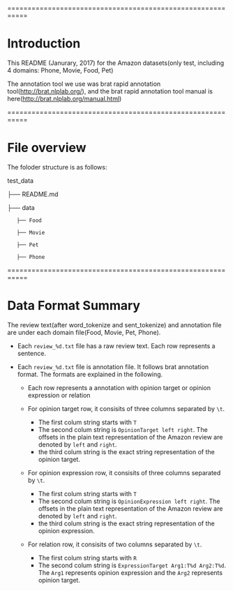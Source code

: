 ===========================================================

# Introduction

This README (Janurary, 2017) for the Amazon datasets(only test, including 4 domains: Phone, Movie, Food, Pet)

The annotation tool we use was brat rapid annotation tool(http://brat.nlplab.org/), and the brat rapid annotation tool manual is here(http://brat.nlplab.org/manual.html)

===========================================================

# File overview

The foloder structure is as follows:

test_data

├── README.md

├── data

       ├── Food

       ├── Movie

       ├── Pet
 
       ├── Phone

===========================================================

# Data Format Summary

The review text(after word_tokenize and sent_tokenize) and annotation file are under each domain file(Food, Movie, Pet, Phone).

- Each `review_%d.txt` file has a raw review text. Each row represents a sentence.

- Each `review_%d.txt` file is annotation file. It follows brat annotation format. The formats are explained in the following.

  - Each row represents a annotation with opinion target or opinion expression or relation

  - For opinion target row, it consisits of three columns separated by `\t`.
  	- The first colum string starts with `T`
  	- The second colum string is `OpinionTarget left right`. The offsets in the plain text representation of the Amazon review are denoted by `left` and `right`.
  	- the third colum string  is the exact string representation of the opinion target.

  - For opinion expression row, it consisits of three columns separated by `\t`.
  	- The first colum string starts with `T`
  	- The second colum string is `OpinionExpression left right`. The offsets in the plain text representation of the Amazon review are denoted by `left` and `right`.
  	- the third colum string  is the exact string representation of the opinion expression.

  - For relation row, it consisits of two columns separated by `\t`.
  	- The first colum string starts with `R`
  	- The second colum string is `ExpressionTarget Arg1:T%d Arg2:T%d`. The `Arg1` represents opinion expression and the `Arg2` represents opinion target.
